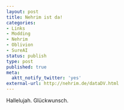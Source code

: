 ```yaml
---
layout: post
title: Nehrim ist da!
categories:
- Links
- Modding
- Nehrim
- Oblivion
- SureAI
status: publish
type: post
published: true
meta:
  aktt_notify_twitter: 'yes'
external-url: http://nehrim.de/dataDV.html
---
```

Hallelujah. Glückwunsch.

